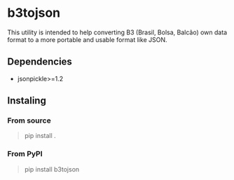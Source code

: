 # b3tojson

This utility is intended to help converting B3 (Brasil, Bolsa, Balcão) own data format to a more portable and usable format like JSON.

## Dependencies

* jsonpickle>=1.2

## Instaling

### From source

> pip install .

### From PyPI

> pip install b3tojson
